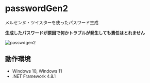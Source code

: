# passwordGen2
メルセンヌ・ツイスターを使ったパスワード生成

**生成したパスワードが原因で何かトラブルが発生しても責任はとれません**

![passwdgen2](https://github.com/user-attachments/assets/5bb586ff-3cab-48cd-a430-96c1cf29f860)

## 動作環境

- Windows 10, Windows 11
- .NET Framework 4.8.1
